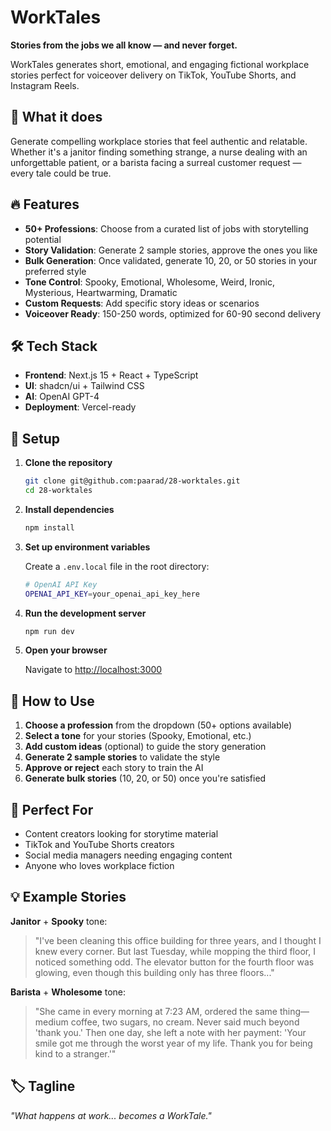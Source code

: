 # WorkTales

**Stories from the jobs we all know — and never forget.**

WorkTales generates short, emotional, and engaging fictional workplace stories perfect for voiceover delivery on TikTok, YouTube Shorts, and Instagram Reels.

## 🧾 What it does

Generate compelling workplace stories that feel authentic and relatable. Whether it's a janitor finding something strange, a nurse dealing with an unforgettable patient, or a barista facing a surreal customer request — every tale could be true.

## 🔥 Features

- **50+ Professions**: Choose from a curated list of jobs with storytelling potential
- **Story Validation**: Generate 2 sample stories, approve the ones you like
- **Bulk Generation**: Once validated, generate 10, 20, or 50 stories in your preferred style
- **Tone Control**: Spooky, Emotional, Wholesome, Weird, Ironic, Mysterious, Heartwarming, Dramatic
- **Custom Requests**: Add specific story ideas or scenarios
- **Voiceover Ready**: 150-250 words, optimized for 60-90 second delivery

## 🛠️ Tech Stack

- **Frontend**: Next.js 15 + React + TypeScript
- **UI**: shadcn/ui + Tailwind CSS
- **AI**: OpenAI GPT-4
- **Deployment**: Vercel-ready

## 🚀 Setup

1. **Clone the repository**
   ```bash
   git clone git@github.com:paarad/28-worktales.git
   cd 28-worktales
   ```

2. **Install dependencies**
   ```bash
   npm install
   ```

3. **Set up environment variables**
   
   Create a `.env.local` file in the root directory:
   ```bash
   # OpenAI API Key
   OPENAI_API_KEY=your_openai_api_key_here
   ```

4. **Run the development server**
   ```bash
   npm run dev
   ```

5. **Open your browser**
   
   Navigate to [http://localhost:3000](http://localhost:3000)

## 📖 How to Use

1. **Choose a profession** from the dropdown (50+ options available)
2. **Select a tone** for your stories (Spooky, Emotional, etc.)
3. **Add custom ideas** (optional) to guide the story generation
4. **Generate 2 sample stories** to validate the style
5. **Approve or reject** each story to train the AI
6. **Generate bulk stories** (10, 20, or 50) once you're satisfied

## 🎯 Perfect For

- Content creators looking for storytime material
- TikTok and YouTube Shorts creators
- Social media managers needing engaging content
- Anyone who loves workplace fiction

## 💡 Example Stories

**Janitor** + **Spooky** tone:
> "I've been cleaning this office building for three years, and I thought I knew every corner. But last Tuesday, while mopping the third floor, I noticed something odd. The elevator button for the fourth floor was glowing, even though this building only has three floors..."

**Barista** + **Wholesome** tone:
> "She came in every morning at 7:23 AM, ordered the same thing—medium coffee, two sugars, no cream. Never said much beyond 'thank you.' Then one day, she left a note with her payment: 'Your smile got me through the worst year of my life. Thank you for being kind to a stranger.'"

## 🏷️ Tagline

*"What happens at work... becomes a WorkTale."*
